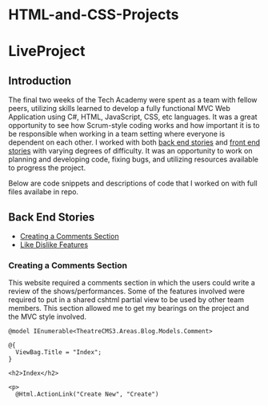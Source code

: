 # HTML-and-CSS-Projects
# LiveProject


## Introduction
The final two weeks of the Tech Academy were spent as a team with fellow peers, utilizing skills learned to  develop a fully functional MVC Web Application using C#, HTML, JavaScript, CSS, etc languages. It was a great opportunity to see how Scrum-style coding works and how important it is to be responsible when working in a team setting where everyone is dependent on each other. I worked with both [back end stories](#back-end-stories) and [front end stories](#front-end-stories) with varying degrees of difficulty. It was an opportunity to work on planning and developing code, fixing bugs, and utilizing resources available to progress the project. 

Below are code snippets and descriptions of code that I worked on with full files availabe in repo. 

## Back End Stories
* [Creating a Comments Section](#Creating-a-Comments-Section)
* [Like Dislike Features](#Like-Dislike-Features)

### Creating a Comments Section
This website required a comments section in which the users could write a review of the shows/performances. Some of the features involved were required to put in a shared cshtml partial view to be used by other team members. This section allowed me to get my bearings on the project and the MVC style involved. 

    @model IEnumerable<TheatreCMS3.Areas.Blog.Models.Comment>

    @{
      ViewBag.Title = "Index";
    }

    <h2>Index</h2>

    <p>
      @Html.ActionLink("Create New", "Create")

    

